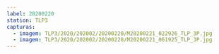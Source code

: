 ```yaml
---
label: 20200220
station: TLP3
capturas:
  - imagem: TLP3/2020/202002/20200220/M20200221_022926_TLP_3P.jpg
  - imagem: TLP3/2020/202002/20200220/M20200221_061925_TLP_3P.jpg
---
```

